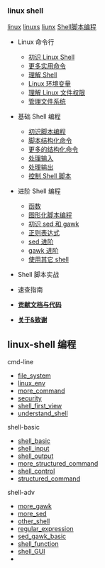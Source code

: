 

### linux shell 
[linux](docs/software-engineering/09-tool/01-shell-cmd/linux.md)
[linuxs](docs/software-engineering/09-tool/01-shell-cmd/linuxs.md)
[liunx](docs/software-engineering/09-tool/01-shell-cmd/liunx.md)
[Shell脚本编程](docs/software-engineering/09-tool/01-shell-cmd/Shell脚本编程.md)





- Linux 命令行
  - [初识 Linux Shell](docs/software-engineering/09-tool/01-shell-cmd/commandLine/shell_first_view)
  - [更多实用命令](docs/software-engineering/09-tool/01-shell-cmd/commandLine/more_command)
  - [理解 Shell](docs/software-engineering/09-tool/01-shell-cmd/commandLine/understand_shell)
  - [Linux 环境变量](docs/software-engineering/09-tool/01-shell-cmd/commandLine/linux_env)
  - [理解 Linux 文件权限](docs/software-engineering/09-tool/01-shell-cmd/commandLine/security)
  - [管理文件系统](docs/software-engineering/09-tool/01-shell-cmd/commandLine/file_system)

- 基础 Shell 编程

  - [初识脚本编程](docs/software-engineering/09-tool/01-shell-cmd/shellBasic/shell_basic)
  - [脚本结构化命令](docs/software-engineering/09-tool/01-shell-cmd/shellBasic/structured_command)
  - [更多的结构化命令](docs/software-engineering/09-tool/01-shell-cmd/shellBasic/more_structured_command)
  - [处理输入](docs/software-engineering/09-tool/01-shell-cmd/shellBasic/shell_input)
  - [处理输出](docs/software-engineering/09-tool/01-shell-cmd/shellBasic/shell_output)
  - [控制 Shell 脚本](docs/software-engineering/09-tool/01-shell-cmd/shellBasic/shell_control)

- 进阶 Shell 编程

  - [函数](docs/software-engineering/09-tool/01-shell-cmd/shellAdvanced/shell_function)
  - [图形化脚本编程](docs/software-engineering/09-tool/01-shell-cmd/shellAdvanced/shell_GUI)
  - [初识 sed 和 gawk](docs/software-engineering/09-tool/01-shell-cmd/shellAdvanced/sed_gawk_basic)
  - [正则表达式](docs/software-engineering/09-tool/01-shell-cmd/shellAdvanced/regular_expression)
  - [sed 进阶](docs/software-engineering/09-tool/01-shell-cmd/shellAdvanced/more_sed)
  - [gawk 进阶](docs/software-engineering/09-tool/01-shell-cmd/shellAdvanced/more_gawk)
  - [使用其它 shell](docs/software-engineering/09-tool/01-shell-cmd/shellAdvanced/other_shell)

- Shell 脚本实战

- 速查指南

- [**贡献文档与代码**](docs/software-engineering/09-tool/docs/CONTRIBUTING.md)

- [**关于&致谢**](docs/software-engineering/09-tool/docs/about.md)


## linux-shell 编程

cmd-line
- [file_system](docs/software-engineering/09-tool/01-shell-cmd/commandLine/file_system.md)
- [linux_env](docs/software-engineering/09-tool/01-shell-cmd/commandLine/linux_env.md)
- [more_command](docs/software-engineering/09-tool/01-shell-cmd/commandLine/more_command.md)
- [security](docs/software-engineering/09-tool/01-shell-cmd/commandLine/security.md)
- [shell_first_view](docs/software-engineering/09-tool/01-shell-cmd/commandLine/shell_first_view.md)
- [understand_shell](docs/software-engineering/09-tool/01-shell-cmd/commandLine/understand_shell.md)


shell-basic
- [shell_basic](docs/software-engineering/09-tool/01-shell-cmd/shellBasic/shell_basic.md)
- [shell_input](docs/software-engineering/09-tool/01-shell-cmd/shellBasic/shell_input.md)
- [shell_output](docs/software-engineering/09-tool/01-shell-cmd/shellBasic/shell_output.md)
- [more_structured_command](docs/software-engineering/09-tool/01-shell-cmd/shellBasic/more_structured_command.md)
- [shell_control](docs/software-engineering/09-tool/01-shell-cmd/shellBasic/shell_control.md)
- [structured_command](docs/software-engineering/09-tool/01-shell-cmd/shellBasic/structured_command.md)


shell-adv
- [more_gawk](docs/software-engineering/09-tool/01-shell-cmd/shellAdvanced/more_gawk.md)
- [more_sed](docs/software-engineering/09-tool/01-shell-cmd/shellAdvanced/more_sed.md)
- [other_shell](docs/software-engineering/09-tool/01-shell-cmd/shellAdvanced/other_shell.md)
- [regular_expression](docs/software-engineering/09-tool/01-shell-cmd/shellAdvanced/regular_expression.md)
- [sed_gawk_basic](docs/software-engineering/09-tool/01-shell-cmd/shellAdvanced/sed_gawk_basic.md)
- [shell_function](docs/software-engineering/09-tool/01-shell-cmd/shellAdvanced/shell_function.md)
- [shell_GUI](docs/software-engineering/09-tool/01-shell-cmd/shellAdvanced/shell_GUI.md)
- 